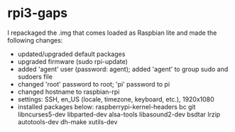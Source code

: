# rpi3-gaps

I repackaged the .img that comes loaded as Raspbian lite and made the following changes:
- updated/upgraded default packages
- upgraded firmware (sudo rpi-update)
- added 'agent' user (password: agent); added 'agent' to group sudo and sudoers file
- changed 'root' password to root; 'pi' password to pi
- changed hostname to raspbian-rpi
- settings: SSH, en_US (locale, timezone, keyboard, etc.), 1920x1080
- installed packages below:
        raspberrypi-kernel-headers bc git libncurses5-dev libparted-dev alsa-tools libasound2-dev bsdtar lrzip autotools-dev dh-make xutils-dev
